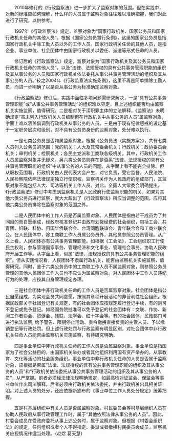 　　2010年修订的《行政监察法》进一步扩大了监察对象的范围。但在实践中，对新的标准应如何理解，什么样的人员属于监察对象往往难以准确把握，我们对此进行了研究，以供参考。

　　1997年《行政监察法》规定，监察对象为“国家行政机关、国家公务员和国家行政机关任命的其他人员”。根据《国家公务员暂行条例》，这里的国家公务员是指国家行政机关中除工勤人员以外的工作人员。国家行政机关任命的其他人员，是指企业、事业单位、社会团体中由国家行政机关以委任、派遣等形式任命的人员。

　　修订后的《行政监察法》规定，监察对象为“国家行政机关及其公务员和国家行政机关任命的其他人员”，以及“法律、法规授权的具有公共事务管理职能的组织及其从事公务的人员和国家行政机关依法委托从事公共事务管理活动的组织及其从事公务的人员。”较之2004年《行政监察法实施条例》，这里不再是简单排除工勤人员，而进一步明确了以是否从事公务为标准确定监察对象。

　　《行政监察法》修订后，实践中面临多项问题需研究解决，一是“具有公共事务管理职能”或“从事公共事务管理活动”的组织难以界定，且上述组织能否均由监察机关实施监察，值得研究。二是相对关于渎职罪主体的立法解释，《监察法》未明确规定“虽未列入行政机关人员编制但在行政机关中从事公务的人员”属监察对象，字面上难以涵盖借调到行政机关从事公务的人员。三是由于现有纪律惩戒的设定基于一定职务层次和级别，对不具有公务员身份的监察对象，处分难以执行。

　　一是七类公务员是否均属监察对象。根据《公务员法〈实施方案〉》，共有七类人员列入公务员的范围：党的机关；人大及其常委会机关；行政机关；政协委员会机关；审判机关；检察机关；各民主党派和工商联各级机关。其中，行政机关工作人员属监察对象并无疑义。另六类公务员则存在是否系“法律、法规授权的具有公共事务管理职能的组织”中从事公务的人员的问题。从字面上看不能完全排除。但从职权范围看，行政机关由人民代表大会产生，对它负责，受它监督。人民法院、人民检察院依照法律规定独立行使职权。监察机关作为人民政府的组成部门，其监察对象不能包括人大、司法等机关工作人员。对此，全国人大常委会明确提出，《行政监察法》修订中考虑到监察机关是人民政府行使监察职能的机关，如果对其他六类公务员进行监察，就大大超出了《行政监察法》所应当调整的范围，应将其他六类公务员排除在监察对象的范围之外。

　　二是人民团体中的工作人员是否属监察对象。人民团体是指由若干成员为了共同目的而自愿组成，经政府核准登记并由政府划拨经费的社会组织，包括工会、共青团、妇联、科协、归国华侨联合会、台湾同胞联谊会、青年联合会和工商业联合会。在人民团体中，除工商联工作人员属公务员外，其他属参照公务员管理。从广义上看，人民团体亦有公共事务管理职能。如根据《工会法》，工会组织职工行使民主权利，参与管理国家事务、管理经济和文化事业、管理社会事务，协助人民政府开展工作等。从字面上看，似属“法律、法规授权的具有公共事务管理职能的组织”。但从实践情况看，人民团体不隶属行政机关，能否由监察机关实施监察，值得研究。同时，鉴于六类公务员中的工商联工作人员不属监察对象，则参照公务员管理的其他人民团体工作人员也不应认为属监察对象。对人民团体中工作人员违纪行为的处理，应按其自身管理规定办理。

　　三是社会团体中非行政机关任命的工作人员是否属监察对象。社会团体是指公民自愿组成，为实现会员共同意愿，按照其章程开展活动的非营利性社会组织。根据民政部关于社团登记有关规定，有的社会团体应按规定履行登记手续，有的则可不登记或免予登记。如经国务院批准可以免予登记的社会团体有：文联、作协、新闻工作者协会、贸促会、残联、法学会、红十字会等。有的社会团体，民政部门可进行执法监察, 给予警告、限期停止活动、责令撤换直接负责的主管人员、予以撤销登记等行政处罚。但上述行政处罚与行政监察有明显区别，对社会团体中非行政机关任命人员能否由监察机关实施监察，有待研究明确。

　　四是事业单位中非行政机关任命的工作人员是否属监察对象。事业单位是指国家为了社会公益目的，由国家机关举办或者其他组织利用国有资产举办的，从事教育、文化等活动的社会服务组织。事业单位中非行政机关任命的人员是否属于监察对象，应根据是否属“法律、法规授权的具有公共事务管理职能的组织及其从事公务的人员”和“行政机关依法委托从事公共事务管理活动的组织及其从事公务的人员”，从严掌握。前者必须经法律法规明确规定，如最高检对证监会、保监会等事业单位作出司法解释。后者必须由行政机关依法委托，并由行政机关出具相关证明。对上述人员的处分，还应依据新颁布的《事业单位工作人员处分规定》统筹把握。

　　五是村基层组织中有关人员是否属监察对象。村民委员会等村基层组织人员在协助人民政府从事行政管理工作时，属于“其他依照法律从事公务的人员”。因此，村委会成员在受政府委托从事上述公务时，属于监察对象。但根据《村委会组织法》的规定，任何组织或者个人不得指定、委派或者撤换村民委员会成员。监察机关应视情况作适当处理。（赵煜 葛天慧）